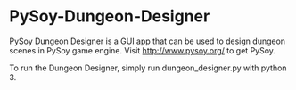 # PySoy-Dungeon-Designer
PySoy Dungeon Designer is a GUI app that can be used to design dungeon scenes
in PySoy game engine. Visit http://www.pysoy.org/ to get PySoy.

To run the Dungeon Designer, simply run dungeon_designer.py with python 3.
